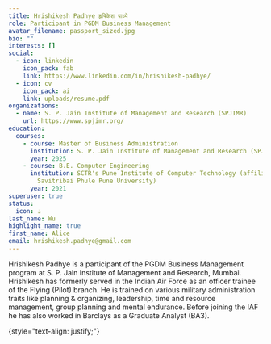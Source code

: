 ```yaml
---
title: Hrishikesh Padhye हृषिकेश पाध्ये
role: Participant in PGDM Business Management
avatar_filename: passport_sized.jpg
bio: ""
interests: []
social:
  - icon: linkedin
    icon_pack: fab
    link: https://www.linkedin.com/in/hrishikesh-padhye/
  - icon: cv
    icon_pack: ai
    link: uploads/resume.pdf
organizations:
  - name: S. P. Jain Institute of Management and Research (SPJIMR)
    url: https://www.spjimr.org/
education:
  courses:
    - course: Master of Business Administration
      institution: S. P. Jain Institute of Management and Research (SPJIMR), Mumbai
      year: 2025
    - course: B.E. Computer Engineering
      institution: SCTR's Pune Institute of Computer Technology (affiliated to
        Savitribai Phule Pune University)
      year: 2021
superuser: true
status:
  icon: ☕️
last_name: Wu
highlight_name: true
first_name: Alice
email: hrishikesh.padhye@gmail.com
---
```

H﻿rishikesh Padhye is a participant of the PGDM Business Management program at S. P. Jain Institute of Management and Research, Mumbai. H﻿rishikesh has formerly served in the Indian Air Force as an officer trainee of the Flying (Pilot) branch. He is trained on various military administration traits like planning & organizing, leadership, time and resource management, group planning and mental endurance. Before joining the IAF he has also worked in Barclays as a Graduate Analyst (BA3). 

{style="text-align: justify;"}
